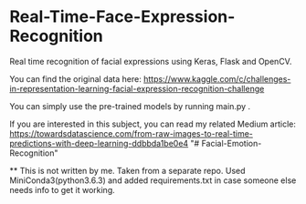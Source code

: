 

# Real-Time-Face-Expression-Recognition

Real time recognition of facial expressions using Keras, Flask and OpenCV.

You can find the original data here:
https://www.kaggle.com/c/challenges-in-representation-learning-facial-expression-recognition-challenge

You can simply use the pre-trained models by running main.py .

If you are interested in this subject, you can read my related Medium article:
https://towardsdatascience.com/from-raw-images-to-real-time-predictions-with-deep-learning-ddbbda1be0e4
"# Facial-Emotion-Recognition" 




** This is not written by me. Taken from a separate repo. Used MiniConda3(python3.6.3) and added requirements.txt in case someone else needs info to get it working. 
